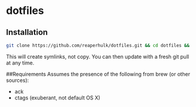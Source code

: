 # dotfiles

## Installation

```bash
git clone https://github.com/reaperhulk/dotfiles.git && cd dotfiles && ./install.sh
```

This will create symlinks, not copy. You can then update with a fresh git pull at any time.

##Requirements
Assumes the presence of the following from brew (or other sources):
* ack
* ctags (exuberant, not default OS X)
